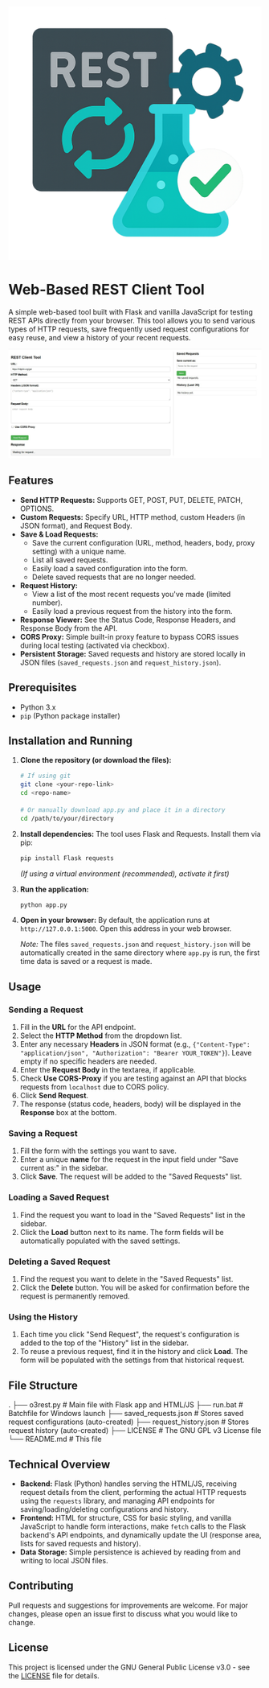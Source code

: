 ![Logo](logo.png)
# Web-Based REST Client Tool
A simple web-based tool built with Flask and vanilla JavaScript for testing REST APIs directly from your browser. This tool allows you to send various types of HTTP requests, save frequently used request configurations for easy reuse, and view a history of your recent requests.

![Tool Screenshot](screenshot.jpg)

## Features

*   **Send HTTP Requests:** Supports GET, POST, PUT, DELETE, PATCH, OPTIONS.
*   **Custom Requests:** Specify URL, HTTP method, custom Headers (in JSON format), and Request Body.
*   **Save & Load Requests:**
    *   Save the current configuration (URL, method, headers, body, proxy setting) with a unique name.
    *   List all saved requests.
    *   Easily load a saved configuration into the form.
    *   Delete saved requests that are no longer needed.
*   **Request History:**
    *   View a list of the most recent requests you've made (limited number).
    *   Easily load a previous request from the history into the form.
*   **Response Viewer:** See the Status Code, Response Headers, and Response Body from the API.
*   **CORS Proxy:** Simple built-in proxy feature to bypass CORS issues during local testing (activated via checkbox).
*   **Persistent Storage:** Saved requests and history are stored locally in JSON files (`saved_requests.json` and `request_history.json`).

## Prerequisites

*   Python 3.x
*   `pip` (Python package installer)

## Installation and Running

1.  **Clone the repository (or download the files):**
    ```bash
    # If using git
    git clone <your-repo-link>
    cd <repo-name>

    # Or manually download app.py and place it in a directory
    cd /path/to/your/directory
    ```

2.  **Install dependencies:**
    The tool uses Flask and Requests. Install them via pip:
    ```bash
    pip install Flask requests
    ```
    *(If using a virtual environment (recommended), activate it first)*

3.  **Run the application:**
    ```bash
    python app.py
    ```

4.  **Open in your browser:**
    By default, the application runs at `http://127.0.0.1:5000`. Open this address in your web browser.

    *Note:* The files `saved_requests.json` and `request_history.json` will be automatically created in the same directory where `app.py` is run, the first time data is saved or a request is made.

## Usage

### Sending a Request

1.  Fill in the **URL** for the API endpoint.
2.  Select the **HTTP Method** from the dropdown list.
3.  Enter any necessary **Headers** in JSON format (e.g., `{"Content-Type": "application/json", "Authorization": "Bearer YOUR_TOKEN"}`). Leave empty if no specific headers are needed.
4.  Enter the **Request Body** in the textarea, if applicable.
5.  Check **Use CORS-Proxy** if you are testing against an API that blocks requests from `localhost` due to CORS policy.
6.  Click **Send Request**.
7.  The response (status code, headers, body) will be displayed in the **Response** box at the bottom.

### Saving a Request

1.  Fill the form with the settings you want to save.
2.  Enter a unique **name** for the request in the input field under "Save current as:" in the sidebar.
3.  Click **Save**. The request will be added to the "Saved Requests" list.

### Loading a Saved Request

1.  Find the request you want to load in the "Saved Requests" list in the sidebar.
2.  Click the **Load** button next to its name. The form fields will be automatically populated with the saved settings.

### Deleting a Saved Request

1.  Find the request you want to delete in the "Saved Requests" list.
2.  Click the **Delete** button. You will be asked for confirmation before the request is permanently removed.

### Using the History

1.  Each time you click "Send Request", the request's configuration is added to the top of the "History" list in the sidebar.
2.  To reuse a previous request, find it in the history and click **Load**. The form will be populated with the settings from that historical request.

## File Structure
.
├── o3rest.py # Main file with Flask app and HTML/JS
├── run.bat # Batchfile for Windows launch
├── saved_requests.json # Stores saved request configurations (auto-created)
├── request_history.json #  Stores request history (auto-created)
├── LICENSE # The GNU GPL v3 License file
└── README.md # This file
## Technical Overview

*   **Backend:** Flask (Python) handles serving the HTML/JS, receiving request details from the client, performing the actual HTTP requests using the `requests` library, and managing API endpoints for saving/loading/deleting configurations and history.
*   **Frontend:** HTML for structure, CSS for basic styling, and vanilla JavaScript to handle form interactions, make `fetch` calls to the Flask backend's API endpoints, and dynamically update the UI (response area, lists for saved requests and history).
*   **Data Storage:** Simple persistence is achieved by reading from and writing to local JSON files.

## Contributing

Pull requests and suggestions for improvements are welcome. For major changes, please open an issue first to discuss what you would like to change.

## License

This project is licensed under the GNU General Public License v3.0 - see the [LICENSE](LICENSE) file for details.